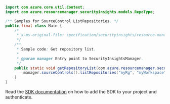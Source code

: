 ```java
import com.azure.core.util.Context;
import com.azure.resourcemanager.securityinsights.models.RepoType;

/** Samples for SourceControl ListRepositories. */
public final class Main {
    /*
     * x-ms-original-file: specification/securityinsights/resource-manager/Microsoft.SecurityInsights/preview/2021-09-01-preview/examples/repositories/GetRepositories.json
     */
    /**
     * Sample code: Get repository list.
     *
     * @param manager Entry point to SecurityInsightsManager.
     */
    public static void getRepositoryList(com.azure.resourcemanager.securityinsights.SecurityInsightsManager manager) {
        manager.sourceControls().listRepositories("myRg", "myWorkspace", RepoType.GITHUB, Context.NONE);
    }
}
```

Read the [SDK documentation](https://github.com/Azure/azure-sdk-for-java/blob/azure-resourcemanager-securityinsights_1.0.0-beta.1/sdk/securityinsights/azure-resourcemanager-securityinsights/README.md) on how to add the SDK to your project and authenticate.
